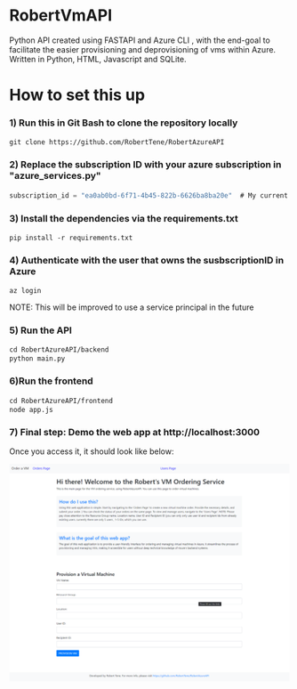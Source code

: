 # RobertVmAPI
Python API created using FASTAPI and Azure CLI , with the end-goal to facilitate the easier provisioning and deprovisioning of vms within Azure.
Written in Python, HTML, Javascript and SQLite.

# How to set this up
### 1) Run this in Git Bash to clone the repository locally
```
git clone https://github.com/RobertTene/RobertAzureAPI
```

### 2) Replace the subscription ID with your azure subscription in "azure_services.py"
```javascript
subscription_id = "ea0ab0bd-6f71-4b45-822b-6626ba8ba20e"  # My current active subscription. Replace this with your subscription ID from Azure.
```

### 3) Install the dependencies via the requirements.txt

```
pip install -r requirements.txt
```

### 4) Authenticate with the user that owns the susbscriptionID in Azure 
```commandline
az login
```
NOTE: This will be improved to use a service principal in the future

### 5) Run the API
```commandline
cd RobertAzureAPI/backend
python main.py
```
### 6)Run the frontend
```commandline
cd RobertAzureAPI/frontend
node app.js
```

### 7) Final step: Demo the web app at http://localhost:3000

Once you access it, it should look like below:

![alt text](https://github.com/RobertTene/RobertAzureAPI/raw/main/media/VM%20Project.png "Main Page RobertAPI")
